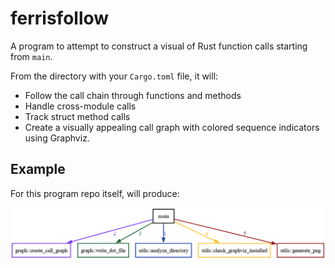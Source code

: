 # ferrisfollow

A program to attempt to construct a visual of Rust function calls starting from `main`.

From the directory with your `Cargo.toml` file, it will:

- Follow the call chain through functions and methods
- Handle cross-module calls
- Track struct method calls
- Create a visually appealing call graph with colored sequence indicators using Graphviz.

## Example

For this program repo itself, will produce:

![](call_graph.png)
